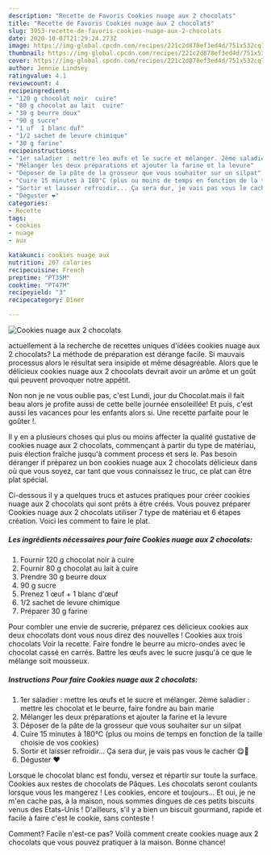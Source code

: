 ```yaml
---
description: "Recette de Favoris Cookies nuage aux 2 chocolats"
title: "Recette de Favoris Cookies nuage aux 2 chocolats"
slug: 3953-recette-de-favoris-cookies-nuage-aux-2-chocolats
date: 2020-10-07T21:29:24.273Z
image: https://img-global.cpcdn.com/recipes/221c2d878ef3ed4d/751x532cq70/cookies-nuage-aux-2-chocolats-photo-principale-de-la-recette.jpg
thumbnail: https://img-global.cpcdn.com/recipes/221c2d878ef3ed4d/751x532cq70/cookies-nuage-aux-2-chocolats-photo-principale-de-la-recette.jpg
cover: https://img-global.cpcdn.com/recipes/221c2d878ef3ed4d/751x532cq70/cookies-nuage-aux-2-chocolats-photo-principale-de-la-recette.jpg
author: Jennie Lindsey
ratingvalue: 4.1
reviewcount: 4
recipeingredient:
- "120 g chocolat noir  cuire"
- "80 g chocolat au lait  cuire"
- "30 g beurre doux"
- "90 g sucre"
- "1 uf  1 blanc duf"
- "1/2 sachet de levure chimique"
- "30 g farine"
recipeinstructions:
- "1er saladier : mettre les œufs et le sucre et mélanger. 2ème saladier : mettre les chocolat et le beurre, faire fondre au bain marie"
- "Mélanger les deux préparations et ajouter la farine et la levure"
- "Déposer de la pâte de la grosseur que vous souhaiter sur un silpat"
- "Cuire 15 minutes à 180°C (plus ou moins de temps en fonction de la taille choisie de vos cookies)"
- "Sortir et laisser refroidir... Ça sera dur, je vais pas vous le cacher 😋🤤"
- "Déguster ❤️"
categories:
- Recette
tags:
- cookies
- nuage
- aux

katakunci: cookies nuage aux 
nutrition: 207 calories
recipecuisine: French
preptime: "PT35M"
cooktime: "PT47M"
recipeyield: "3"
recipecategory: Dîner

---
```



![Cookies nuage aux 2 chocolats](https://img-global.cpcdn.com/recipes/221c2d878ef3ed4d/751x532cq70/cookies-nuage-aux-2-chocolats-photo-principale-de-la-recette.jpg)

actuellement à la recherche de recettes uniques d'idées cookies nuage aux 2 chocolats? La méthode de préparation est dérange facile. Si mauvais processus alors le résultat sera insipide et même désagréable. Alors que le délicieux cookies nuage aux 2 chocolats devrait avoir un arôme et un goût qui peuvent provoquer notre appétit.

Non non je ne vous oublie pas, c&#39;est Lundi, jour du Chocolat.mais il fait beau alors je profite aussi de cette belle journée ensoleillée! Et puis, c&#39;est aussi les vacances pour les enfants alors si. Une recette parfaite pour le goûter !.

Il y en a plusieurs choses qui plus ou moins affecter la qualité gustative de cookies nuage aux 2 chocolats, commençant à partir du type de matériau, puis élection fraîche jusqu'à comment process et sers le. Pas besoin déranger if préparez un bon cookies nuage aux 2 chocolats délicieux dans où que vous soyez, car tant que vous connaissez le truc, ce plat can être plat spécial.


Ci-dessous il y a quelques trucs et astuces pratiques pour créer cookies nuage aux 2 chocolats qui sont prêts à être créés. Vous pouvez préparer Cookies nuage aux 2 chocolats utiliser 7 type de matériau et 6 étapes création. Voici les comment to faire le plat.

<!--inarticleads1-->

##### Les ingrédients nécessaires pour faire Cookies nuage aux 2 chocolats:

1. Fournir 120 g chocolat noir à cuire
1. Fournir 80 g chocolat au lait à cuire
1. Prendre 30 g beurre doux
1.  90 g sucre
1. Prenez 1 œuf + 1 blanc d&#39;œuf
1.  1/2 sachet de levure chimique
1. Préparer 30 g farine


Pour combler une envie de sucrerie, préparez ces délicieux cookies aux deux chocolats dont vous nous direz des nouvelles ! Cookies aux trois chocolats Voir la recette. Faire fondre le beurre au micro-ondes avec le chocolat cassé en carrés. Battre les œufs avec le sucre jusqu&#39;à ce que le mélange soit mousseux. 

<!--inarticleads2-->

##### Instructions Pour faire Cookies nuage aux 2 chocolats:

1. 1er saladier : mettre les œufs et le sucre et mélanger. 2ème saladier : mettre les chocolat et le beurre, faire fondre au bain marie
1. Mélanger les deux préparations et ajouter la farine et la levure
1. Déposer de la pâte de la grosseur que vous souhaiter sur un silpat
1. Cuire 15 minutes à 180°C (plus ou moins de temps en fonction de la taille choisie de vos cookies)
1. Sortir et laisser refroidir... Ça sera dur, je vais pas vous le cacher 😋🤤
1. Déguster ❤️


Lorsque le chocolat blanc est fondu, versez et répartir sur toute la surface. Cookies aux restes de chocolats de Pâques. Les chocolats seront coulants lorsque vous les mangerez ! Les cookies, encore et toujours… Et oui, je ne m&#39;en cache pas, à la maison, nous sommes dingues de ces petits biscuits venus des Etats-Unis ! D&#39;ailleurs, s&#39;il y a bien un biscuit gourmand, rapide et facile à faire c&#39;est le cookie, sans conteste ! 


Comment? Facile n'est-ce pas? Voilà comment create cookies nuage aux 2 chocolats que vous pouvez pratiquer à la maison. Bonne chance!
